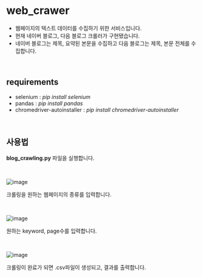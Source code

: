 # web_crawer

- 웹페이지의 텍스트 데이터를 수집하기 위한 서비스입니다.
- 현재 네이버 블로그, 다음 블로그 크롤러가 구현됐습니다.
- 네이버 블로그는 제목, 요약된 본문을 수집하고 다음 블로그는 제목, 본문 전체를 수집합니다.

<br>

## requirements
- selenium : _pip install selenium_
- pandas : _pip install pandas_
- chromedriver-autoinstaller : _pip install chromedriver-autoinstaller_
<br>

## 사용법
__blog_crawling.py__ 파일을 실행합니다.

<br>

![image](https://user-images.githubusercontent.com/59256704/125160896-4d2ea000-e1ba-11eb-883f-521c9f8a7753.png)

크롤링을 원하는 웹페이지의 종류를 입력합니다.

<br>

![image](https://user-images.githubusercontent.com/59256704/125160902-50c22700-e1ba-11eb-8135-62d7d104a883.png)

원하는 keyword, page수를 입력합니다.

<br>

![image](https://user-images.githubusercontent.com/59256704/125160907-51f35400-e1ba-11eb-92af-6778b57eb426.png)

크롤링이 완료가 되면 .csv파일이 생성되고, 결과를 출력합니다.
